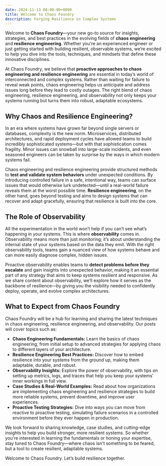 ```yaml
---
date: 2024-11-13 00:00:00+0000
title: Welcome to Chaos Foundry
description: Forging Resilience in Complex Systems
---
```


Welcome to **Chaos Foundry**—your new go-to source for insights, strategies, and best practices in the evolving fields of **chaos engineering** and **resilience engineering**. Whether you're an experienced engineer or just getting started with building resilient, observable systems, we’re excited to help you dive into the tools, techniques, and mindsets that define these innovative disciplines.

At Chaos Foundry, we believe that **proactive approaches to chaos engineering and resilience engineering** are essential in today’s world of interconnected and complex systems. Rather than waiting for failure to reveal weak points, chaos engineering helps us anticipate and address issues long before they lead to costly outages. The right blend of chaos engineering, resilience engineering, and observability not only keeps your systems running but turns them into robust, adaptable ecosystems.


## Why Chaos and Resilience Engineering?

In an era where systems have grown far beyond single servers or databases, complexity is the new norm. Microservices, distributed architectures, and rapid deployment cycles have allowed teams to build incredibly sophisticated systems—but with that sophistication comes fragility. Minor issues can snowball into large-scale incidents, and even seasoned engineers can be taken by surprise by the ways in which modern systems fail.

Chaos engineering and resilience engineering provide structured methods to **test and validate system behaviors** under unexpected conditions. By introducing controlled failure in a safe, intentional way, teams can surface issues that would otherwise lurk undetected—until a real-world failure reveals them at the worst possible time. **Resilience engineering**, on the other hand, goes beyond testing and aims to design systems that can recover and adapt gracefully, ensuring that resilience is built into the core.

## The Role of Observability

All the experimentation in the world won’t help if you can’t see what’s happening in your systems. This is where **observability** comes in. Observability means more than just monitoring; it’s about understanding the internal state of your systems based on the data they emit. With the right observability tools, teams gain a nuanced view of how systems behave and can more easily diagnose complex, hidden issues.

Proactive observability enables teams to **detect problems before they escalate** and gain insights into unexpected behavior, making it an essential part of any strategy that aims to keep systems resilient and responsive. As we share content about observability, we’ll explore how it serves as the backbone of resilience—by giving you the visibility needed to confidently deploy, operate, and evolve complex architectures.

## What to Expect from Chaos Foundry

Chaos Foundry will be a hub for learning and sharing the latest techniques in chaos engineering, resilience engineering, and observability. Our posts will cover topics such as:

- **Chaos Engineering Fundamentals:** Learn the basics of chaos engineering, from initial setup to advanced strategies for applying chaos to different layers of your architecture.
- **Resilience Engineering Best Practices:** Discover how to embed resilience into your systems from the ground up, making them adaptable, durable, and robust.
- **Observability Insights:** Explore the power of observability, with tips on setting up metrics, logs, and traces that help you keep your systems’ inner workings in full view.
- **Case Studies & Real-World Examples:** Read about how organizations are implementing chaos engineering and resilience strategies to build more reliable systems, prevent downtime, and improve user experiences.
- **Proactive Testing Strategies:** Dive into ways you can move from reactive to proactive testing, simulating failure scenarios in a controlled environment before they ever happen in production.

We look forward to sharing knowledge, case studies, and cutting-edge insights to help you build stronger, more resilient systems. So whether you're interested in learning the fundamentals or honing your expertise, stay tuned to Chaos Foundry—where chaos isn't something to be feared, but a tool to create resilient, adaptable systems.

Welcome to Chaos Foundry. Let’s build resilience together.